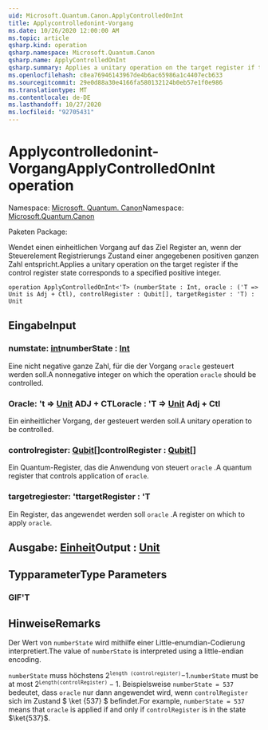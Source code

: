 ```yaml
---
uid: Microsoft.Quantum.Canon.ApplyControlledOnInt
title: Applycontrolledonint-Vorgang
ms.date: 10/26/2020 12:00:00 AM
ms.topic: article
qsharp.kind: operation
qsharp.namespace: Microsoft.Quantum.Canon
qsharp.name: ApplyControlledOnInt
qsharp.summary: Applies a unitary operation on the target register if the control register state corresponds to a specified positive integer.
ms.openlocfilehash: c8ea76946143967de4b6ac65986a1c4407ecb633
ms.sourcegitcommit: 29e0d88a30e4166fa580132124b0eb57e1f0e986
ms.translationtype: MT
ms.contentlocale: de-DE
ms.lasthandoff: 10/27/2020
ms.locfileid: "92705431"
---
```

# <a name="applycontrolledonint-operation"></a><span data-ttu-id="f4595-102">Applycontrolledonint-Vorgang</span><span class="sxs-lookup"><span data-stu-id="f4595-102">ApplyControlledOnInt operation</span></span>

<span data-ttu-id="f4595-103">Namespace: [Microsoft. Quantum. Canon](xref:Microsoft.Quantum.Canon)</span><span class="sxs-lookup"><span data-stu-id="f4595-103">Namespace: [Microsoft.Quantum.Canon](xref:Microsoft.Quantum.Canon)</span></span>

<span data-ttu-id="f4595-104">Paketen [](https://nuget.org/packages/)</span><span class="sxs-lookup"><span data-stu-id="f4595-104">Package: [](https://nuget.org/packages/)</span></span>


<span data-ttu-id="f4595-105">Wendet einen einheitlichen Vorgang auf das Ziel Register an, wenn der Steuerelement Registrierungs Zustand einer angegebenen positiven ganzen Zahl entspricht.</span><span class="sxs-lookup"><span data-stu-id="f4595-105">Applies a unitary operation on the target register if the control register state corresponds to a specified positive integer.</span></span>

```qsharp
operation ApplyControlledOnInt<'T> (numberState : Int, oracle : ('T => Unit is Adj + Ctl), controlRegister : Qubit[], targetRegister : 'T) : Unit
```


## <a name="input"></a><span data-ttu-id="f4595-106">Eingabe</span><span class="sxs-lookup"><span data-stu-id="f4595-106">Input</span></span>

### <a name="numberstate--int"></a><span data-ttu-id="f4595-107">numstate: [int](xref:microsoft.quantum.lang-ref.int)</span><span class="sxs-lookup"><span data-stu-id="f4595-107">numberState : [Int](xref:microsoft.quantum.lang-ref.int)</span></span>

<span data-ttu-id="f4595-108">Eine nicht negative ganze Zahl, für die der Vorgang `oracle` gesteuert werden soll.</span><span class="sxs-lookup"><span data-stu-id="f4595-108">A nonnegative integer on which the operation `oracle` should be controlled.</span></span>


### <a name="oracle--t--unit-adj--ctl"></a><span data-ttu-id="f4595-109">Oracle: 't => [Unit](xref:microsoft.quantum.lang-ref.unit) ADJ + CTL</span><span class="sxs-lookup"><span data-stu-id="f4595-109">oracle : 'T => [Unit](xref:microsoft.quantum.lang-ref.unit) Adj + Ctl</span></span>

<span data-ttu-id="f4595-110">Ein einheitlicher Vorgang, der gesteuert werden soll.</span><span class="sxs-lookup"><span data-stu-id="f4595-110">A unitary operation to be controlled.</span></span>


### <a name="controlregister--qubit"></a><span data-ttu-id="f4595-111">controlregister: [Qubit](xref:microsoft.quantum.lang-ref.qubit)[]</span><span class="sxs-lookup"><span data-stu-id="f4595-111">controlRegister : [Qubit](xref:microsoft.quantum.lang-ref.qubit)[]</span></span>

<span data-ttu-id="f4595-112">Ein Quantum-Register, das die Anwendung von steuert `oracle` .</span><span class="sxs-lookup"><span data-stu-id="f4595-112">A quantum register that controls application of `oracle`.</span></span>


### <a name="targetregister--t"></a><span data-ttu-id="f4595-113">targetregiester: 't</span><span class="sxs-lookup"><span data-stu-id="f4595-113">targetRegister : 'T</span></span>

<span data-ttu-id="f4595-114">Ein Register, das angewendet werden soll `oracle` .</span><span class="sxs-lookup"><span data-stu-id="f4595-114">A register on which to apply `oracle`.</span></span>



## <a name="output--unit"></a><span data-ttu-id="f4595-115">Ausgabe: [Einheit](xref:microsoft.quantum.lang-ref.unit)</span><span class="sxs-lookup"><span data-stu-id="f4595-115">Output : [Unit](xref:microsoft.quantum.lang-ref.unit)</span></span>



## <a name="type-parameters"></a><span data-ttu-id="f4595-116">Typparameter</span><span class="sxs-lookup"><span data-stu-id="f4595-116">Type Parameters</span></span>

### <a name="t"></a><span data-ttu-id="f4595-117">GIF</span><span class="sxs-lookup"><span data-stu-id="f4595-117">'T</span></span>



## <a name="remarks"></a><span data-ttu-id="f4595-118">Hinweise</span><span class="sxs-lookup"><span data-stu-id="f4595-118">Remarks</span></span>

<span data-ttu-id="f4595-119">Der Wert von `numberState` wird mithilfe einer Little-enumdian-Codierung interpretiert.</span><span class="sxs-lookup"><span data-stu-id="f4595-119">The value of `numberState` is interpreted using a little-endian encoding.</span></span>

<span data-ttu-id="f4595-120">`numberState` muss höchstens $2 ^ \texttt{length (controlregister)}-$1.</span><span class="sxs-lookup"><span data-stu-id="f4595-120">`numberState` must be at most $2^\texttt{Length(controlRegister)} - 1$.</span></span>
<span data-ttu-id="f4595-121">Beispielsweise `numberState = 537` bedeutet, dass `oracle` nur dann angewendet wird, wenn `controlRegister` sich im Zustand $ \ket {537} $ befindet.</span><span class="sxs-lookup"><span data-stu-id="f4595-121">For example, `numberState = 537` means that `oracle` is applied if and only if `controlRegister` is in the state $\ket{537}$.</span></span>